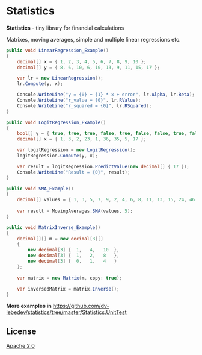 # Statistics

**Statistics** - tiny library for financial calculations

Matrixes, moving averages, simple and multiple linear regressions etc.

```c#
public void LinearRegression_Example()
{
    decimal[] x = { 1, 2, 3, 4, 5, 6, 7, 8, 9, 10 };
    decimal[] y = { 8, 6, 10, 6, 10, 13, 9, 11, 15, 17 };

    var lr = new LinearRegression();
    lr.Compute(y, x);

    Console.WriteLine("y = {0} + {1} * x + error", lr.Alpha, lr.Beta);
    Console.WriteLine("r_value = {0}", lr.RValue);
    Console.WriteLine("r_squared = {0}", lr.RSquared);
}

public void LogitRegression_Example()
{
    bool[] y = { true, true, true, false, true, false, false, true, false };
    decimal[] x = { 1, 3, 2, 23, 1, 36, 35, 5, 17 };

    var logitRegression = new LogitRegression();
    logitRegression.Compute(y, x);

    var result = logitRegression.PredictValue(new decimal[] { 17 });
    Console.WriteLine("Result = {0}", result);
}

public void SMA_Example()
{
    decimal[] values = { 1, 3, 5, 7, 9, 2, 4, 6, 8, 11, 13, 15, 24, 46, 68 };
    
    var result = MovingAverages.SMA(values, 5);
}

public void MatrixInverse_Example()
{
    decimal[][] m = new decimal[3][]
    {
        new decimal[3] {  1,   4,   10  },
        new decimal[3] {  1,   2,   8   },
        new decimal[3] {  0,   1,   4   }
    };
    
    var matrix = new Matrix(m, copy: true);

    var inversedMatrix = matrix.Inverse();   
}

```

**More examples in** https://github.com/dv-lebedev/statistics/tree/master/Statistics.UnitTest

## License
[Apache 2.0](LICENSE)
